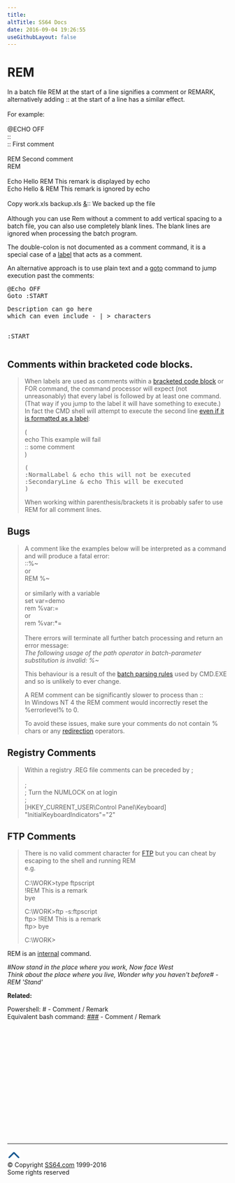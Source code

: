 ```yaml
---
title:
altTitle: SS64 Docs
date: 2016-09-04 19:26:55
useGithubLayout: false
---
```

<!-- #BeginLibraryItem "/Library/head_nt.lbi" --><!-- #EndLibraryItem --><h1>REM</h1> 
<p> In a batch file 
REM at the start of a line signifies a comment or REMARK, 
alternatively adding <span class="code">::</span> at
  the start of a line has a similar effect.<br>
  <br>
  For example:<br>
  <br>
<span class="code">@ECHO OFF<br>
  ::<br>
  :: First comment<br>
  <br>
  REM Second comment<br>
REM<br>
<br>
Echo Hello REM This remark is displayed by echo<br>
Echo Hello &amp; REM This remark is ignored by echo<br>
<br>
Copy work.xls backup.xls <a href="syntax-redirection.html">&amp;</a>:: We backed up the file<br> 
</span><br>
Although you can use Rem without a comment to add vertical spacing to a batch
file, you can also use completely blank lines. The blank lines are ignored when processing
the batch program.</p>
<p>The double-colon is not documented as a comment command, it
  is
  a special case of a  <a href="call.html">label</a> that  acts as a comment.</p>
<p>An alternative approach is to use plain text and a <a href="goto.html">goto</a> command to jump execution past the comments:</p>
<pre>@Echo OFF
Goto :START</pre>
<pre>Description can go here
which can even include - | &gt; characters

:START</pre>
<h2> Comments within bracketed code blocks.</h2>
<blockquote>
<p>When labels are used as comments within a <a href="syntax-brackets.html">bracketed code block</a> or FOR command, the command processor will expect (not unreasonably) that every label is followed by at least one command. (That way if you jump to the label it will have  something to execute.) In fact the CMD shell will attempt to execute the second line <a href="http://ss64.org/viewtopic.php?id=1459">even if it is formatted as a label</a>:</p>
<p class="code">(<br>
  echo This example will fail<br>
  :: some comment<br>
  )<br>
</p>
<pre>(<br>:NormalLabel &amp; echo this will not be executed <br>:SecondaryLine &amp; echo This will be executed <br>) </pre>
<p>When working within parenthesis/brackets it is probably safer to use REM for all comment lines.</p>
</blockquote>
<h2>Bugs<b><br>
</b></h2>
<blockquote>
<p>  A comment like the examples below will
  be interpreted as a command and  will produce a fatal error:<br>
  <span class="code">::%~ </span><br>
  or <br>
  <span class="code">REM %~<br>
<br>
</span>or similarly with a variable<span class="code"><br>
set var=demo
<br>
rem %var:=<br>
</span>or<span class="code"> <br>
rem %var:*=<br>
</span><br>
There errors will terminate all further batch processing and return an error message:<br>
<i>The following usage of the path operator in batch-parameter substitution is
invalid: %~</i><br>
</p>
<p>This behaviour is a result of the <a href="http://stackoverflow.com/questions/4094699/how-does-the-windows-command-interpreter-cmd-exe-parse-scripts/4095133#4095133">batch parsing rules</a> used by CMD.EXE and so is unlikely to ever change.</p>
<p>A <span class="code">REM</span> comment can be significantly slower to process than <span class="code">::</span><br>
In Windows NT 4 the REM comment would incorrectly reset the %errorlevel% to 0.<br>
</p>
<p>To avoid these issues, make sure your comments do not contain % chars or any <a href="syntax-redirection.html">redirection</a> operators.</p>
</blockquote>
<h2>Registry Comments</h2>
<blockquote>
<p>Within a registry .REG 
  file comments can be preceded by<span class="code"> ; </span><br>
  <br>
  <span class="code">;<br>
  ; Turn the NUMLOCK on at login<br>
  ; <br>
  [HKEY_CURRENT_USER\Control Panel\Keyboard] <br>
"InitialKeyboardIndicators"="2"</span></p>
</blockquote>
<h2>FTP Comments</h2>
<blockquote>
<p>There is no valid comment character for <a href="ftp.html">FTP</a> but you can cheat
  by escaping to the shell and running REM<br>
  e.g.<br>
  <br>
  <span class="code">C:\WORK&gt;type ftpscript<br>
  !REM This is a remark<br>
  bye</span></p>
<p class="code">C:\WORK&gt;ftp -s:ftpscript<br>
ftp&gt; !REM This is a remark<br>
ftp&gt; bye</p>
<p class="code">C:\WORK&gt;</p>
</blockquote>
<p>REM is an <a href="syntax-internal.html">internal</a> command.</p>
<p class="quote"><i>#Now stand in the place where you work,
Now face West<br>
Think about the place where you live, 
Wonder why you haven't before# - REM 'Stand' </i></p>
<p>  <b>Related:</b></p>
<p>  Powershell: # - Comment / Remark<br>
  Equivalent  bash command: <a href="../bash/rem.html">###</a> - Comment / Remark</p><!-- #BeginLibraryItem "/Library/foot_nt.lbi" --><p>
<!-- windows300 -->
<ins class="adsbygoogle" style="display:inline-block;width:300px;height:250px" data-ad-client="ca-pub-6140977852749469" data-ad-slot="7649547908"></ins>
<script>
(adsbygoogle = window.adsbygoogle || []).push({});
</script></p>
<hr>
<div id="bl" class="footer"><a href="rem.html#"><img src="../images/top.png" width="30" height="22" alt="Back to the Top"></a></div>
<div id="br" class="footer, tagline">© Copyright <a href="http://ss64.com/">SS64.com</a> 1999-2016<br>
Some rights reserved</div><!-- #EndLibraryItem -->

